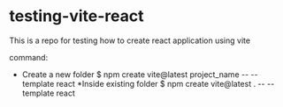# testing-vite-react
This is a repo for testing how to create react application using vite

command:
* Create a new folder
$ npm create vite@latest project_name -- --template react
*Inside existing folder
$ npm create vite@latest . -- --template react
